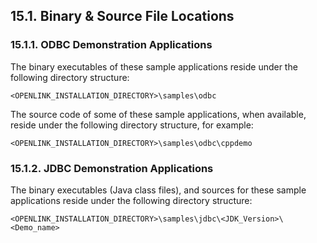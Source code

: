 <div id="mt_bindir" class="section">

<div class="titlepage">

<div>

<div>

## 15.1. Binary & Source File Locations

</div>

</div>

</div>

<div id="mt_obindir" class="section">

<div class="titlepage">

<div>

<div>

### 15.1.1. ODBC Demonstration Applications

</div>

</div>

</div>

The binary executables of these sample applications reside under the
following directory structure:

``` screen
<OPENLINK_INSTALLATION_DIRECTORY>\samples\odbc
```

The source code of some of these sample applications, when available,
reside under the following directory structure, for example:

``` screen
<OPENLINK_INSTALLATION_DIRECTORY>\samples\odbc\cppdemo
```

</div>

<div id="mt_jbindir" class="section">

<div class="titlepage">

<div>

<div>

### 15.1.2. JDBC Demonstration Applications

</div>

</div>

</div>

The binary executables (Java class files), and sources for these sample
applications reside under the following directory structure:

``` screen
<OPENLINK_INSTALLATION_DIRECTORY>\samples\jdbc\<JDK_Version>\<Demo_name>
```

</div>

</div>
